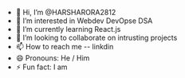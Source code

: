 - 👋 Hi, I’m @HARSHARORA2812
- 👀 I’m interested in Webdev DevOpse DSA
- 🌱 I’m currently learning React.js
- 💞️ I’m looking to collaborate on intrusting projects
- 📫 How to reach me -- linkdin 
- 😄 Pronouns: He / Him
- ⚡ Fun fact: I am

<!---
HARSHARORA2812/HARSHARORA2812 is a ✨ special ✨ repository because its `README.md` (this file) appears on your GitHub profile.
You can click the Preview link to take a look at your changes.
--->
